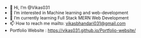 - 👋 Hi, I’m @Vikas031
- 👀 I’m interested in Machine learning and web-development
- 🌱 I’m currently learning Full Stack MERN Web Development
- 📫 How to reach me mailto: vikasbhandari031@gmail.com
- Portfolio Website : https://vikas031.github.io/Portfolio-website/

<!---
Vikas031/Vikas031 is a ✨ special ✨ repository because its `README.md` (this file) appears on your GitHub profile.
You can click the Preview link to take a look at your changes.
--->

